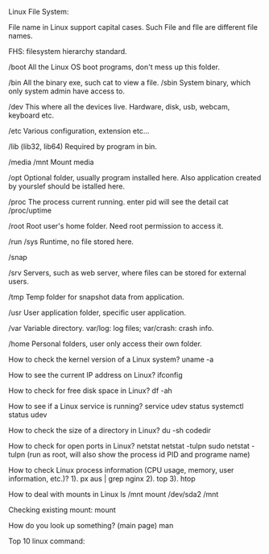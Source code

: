 Linux File System:

File name in Linux support capital cases. Such File and fIle are different file names.

FHS: filesystem hierarchy standard.

/boot
All the Linux OS boot programs, don't mess up this folder.

/bin
All the binary exe, such cat to view a file.
/sbin
System binary, which only system admin have access to.

/dev
This where all the devices live. Hardware, disk, usb, webcam, keyboard etc.

/etc
Various configuration, extension etc...

/lib (lib32, lib64)
Required by program in bin.

/media /mnt
Mount media

/opt
Optional folder, usually program installed here.
Also application created by yourslef should be istalled here.

/proc
The process current running. enter pid will see the detail
cat /proc/uptime

/root
Root user's home folder. Need root permission to access it.

/run
/sys
Runtime, no file stored here.

/snap

/srv
Servers, such as web server, where files can be stored for external users. 

/tmp
Temp folder for snapshot data from application.

/usr
User application folder, specific user application.

/var
Variable directory. var/log: log files; var/crash: crash info.

/home
Personal folders, user only access their own folder.

How to check the kernel version of a Linux system?
uname -a

How to see the current IP address on Linux?
ifconfig

How to check for free disk space in Linux?
df -ah

How to see if a Linux service is running?
service udev status
systemctl status udev

How to check the size of a directory in Linux?
du -sh codedir

How to check for open ports in Linux?
netstat
netstat -tulpn
sudo netstat -tulpn  (run as root, will also show the process id PID and programe name)

How to check Linux process information (CPU usage, memory, user information, etc.)?
1). px aus | grep nginx
2). top
3). htop

How to deal with mounts in Linux
ls /mnt
mount /dev/sda2 /mnt

Checking existing mount:
mount

How do you look up something? (main page)
man


Top 10 linux command:
